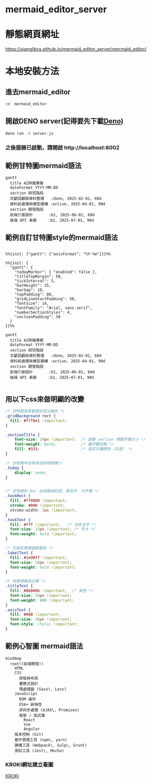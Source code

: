 # mermaid_editor_server

# 靜態網頁網址
https://xianglibra.github.io/mermaid_editor_server/mermaid_editor/



# 本地安裝方法

## 進去mermaid_editor
```bash
cd  mermaid_editor
```


## 開啟DENO server(記得要先下載[Deno](https://deno.com/))

```bash
deno run -A server.js
```
### 之後服器已啟動，請開啟 http://localhost:8002




## 範例甘特圖mermaid語法

```mermaid
gantt
  title AI辨識專案
  dateFormat YYYY-MM-DD
  section 研究階段
  文獻回顧與資料整理   :done, 2025-02-01, 60d
  資料前處理與模型建構 :active, 2025-04-01, 90d
  section 開發階段
  前端介面設計       :b1, 2025-06-01, 60d
  後端 API 串接     :b2, 2025-07-01, 90d
```
## 範例自訂甘特圖style的mermaid語法

```mermaid

%%{init: {"gantt": {"axisFormat": "%Y-%m"}}}%%

%%{init: {
  "gantt": {
    "todayMarker": { "enabled": false },  
    "titleTopMargin": 50,
    "tickInterval": 5,
    "barHeight": 25,
    "barGap": 10,
    "topPadding": 80,
    "gridLineStartPadding": 50,
    "fontSize": 14,
    "fontFamily": "Arial, sans-serif",
    "numberSectionStyles": 4,
    "sectionPadding": 30
  }
}}%%

gantt
  title AI辨識專案
  dateFormat YYYY-MM-DD
  section 研究階段
  文獻回顧與資料整理   :done, 2025-02-01, 60d
  資料前處理與模型建構 :active, 2025-04-01, 90d
  section 開發階段
  前端介面設計       :b1, 2025-06-01, 60d
  後端 API 串接     :b2, 2025-07-01, 90d
      
```
## 用以下css來做明顯的改變
```css
/* 甘特圖背景整個改成淡黃色 */
.gridBackground rect {
  fill: #fff8e1 !important;
}

.sectionTitle {
    font-size: 24px !important;  /* 調整 section 標題字體大小 */
    font-weight: bold;           /* 讓字體加粗 */
    fill: #333;                  /* 設定字體顏色（可選） */
}

/* 甘特圖中去除掉目前時間線*/
.today {
    display: none;
}


/* 甘特圖的 bar 全部變成紅底、黑色字、大字體 */
.taskRect {
  fill: #ff0000 !important;
  stroke: #000 !important;
  stroke-width: 3px !important;
}
.taskText {
  fill: #fff !important;   /* 白色文字 */
  font-size: 15px !important; /* 字大 */
  font-weight: bold !important;
}

/* 左側任務標題變藍色 */
.labelText {
  fill: #1e90ff !important;
  font-size: 18px !important;
  font-weight: bold !important;
}

/* 改變標題或日期 */
.titleText {
  fill: #8b008b !important;  /* 紫色 */
  font-size: 24px !important;
  font-weight: 900 !important;
}
.axisText {
  fill: #000 !important;
  font-size: 16px !important;
  font-style: italic !important;
}
```



## 範例心智圖 mermaid語法
``` mermaid
mindmap
  root((前端開發))
    HTML
    CSS
      排版與布局
      響應式設計
      預處理器 (Sass\, Less)
    JavaScript
      DOM 操作
      ES6+ 新特性
      非同步處理 (AJAX\, Promises)
      框架 / 函式庫
        React
        Vue
        Angular
    版本控制 (Git)
    套件管理工具 (npm\, yarn)
    建構工具 (Webpack\, Gulp\, Grunt)
    測試工具 (Jest\, Mocha)

```

### KROKI網址建立看圖
 [KROKI](https://kroki.io/mermaid/svg/eNptjk9LAlEUxfd9itvEbMLJycpwWkkSuBCCVi2tGXNIZ0QfFYSboDRGpUVKWklG5lRY0T8kxU_je_Nc9RW6aEpBZ3nO-d17RHFfN3SiwD4IJKrFteW1NUEBwT0N9MJmzRveadHDOs_cc_sAs69Orte16O3BV6cCM4apapDUNgniABE9FlNgKoLy-WBSjyfMJAkbZAmzFEma29oglVH_ptKurpKoAnOJvT95GqbdAqTTojixhQaZACA6iWngD_KuzZtn9DnLalm01TDRVsxkPExgHSWFQlIggH4KJ-qmAc7VqXP30a8U2OM72qyUcfJtel7t1xo8m-GvGVYqs-Kbc3KEoxTVNDQXeGTPgiR7JHnWBV5ZRWzYo8d5Xi5iFUlm12jVou1P1rBACeOznTE5PyB9A3K0o1-ynHJnvANPOQ9PvbbVv7zmdpPbWRhK2ZgdnfH-GkC7OeyDfzUIvdYLK9R_yp5ReXH08xs3Y8T8)
